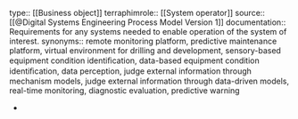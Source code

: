 type:: [[Business object]]
terraphimrole:: [[System operator]]
source:: [[@Digital Systems Engineering Process Model Version 1]]
documentation:: Requirements for any systems needed to enable operation of the system of interest.
synonyms:: remote monitoring platform, predictive maintenance platform, virtual environment for drilling and development, sensory-based equipment condition identiﬁcation, data-based equipment condition identiﬁcation, data perception, judge external information through mechanism models, judge external information through data-driven models, real-time monitoring, diagnostic evaluation, predictive warning

-